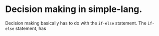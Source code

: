 # Decision making in simple-lang.
Decision making basically has to do with the `if-else` statement. The  `if-else` statement, has